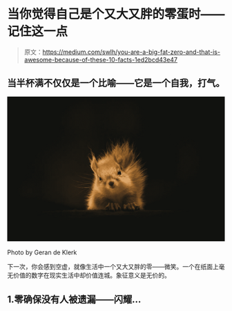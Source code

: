 # 当你觉得自己是个又大又胖的零蛋时——记住这一点

> 原文：<https://medium.com/swlh/you-are-a-big-fat-zero-and-that-is-awesome-because-of-these-10-facts-1ed2bcd43e47>

## 当半杯满不仅仅是一个比喻——它是一个自我，打气。

![](img/7ab57eef217b99b6254dd5cca5a81368.png)

Photo by Geran de Klerk

下一次，你会感到空虚，就像生活中一个又大又胖的零——微笑。一个在纸面上毫无价值的数字在现实生活中却价值连城。象征意义是无价的。

## 1.零确保没有人被遗漏——闪耀…
